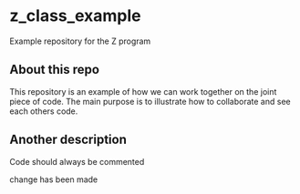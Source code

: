 # z_class_example
Example repository for the Z program



## About this repo

This repository is an example of how we can work together on the joint piece of code. The main purpose is to illustrate how to collaborate and see each others code. 

## Another description

Code should always be commented

change has been made
